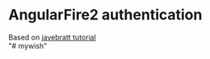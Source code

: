 # AngularFire2 authentication

Based on [javebratt tutorial](https://javebratt.com/angularfire2-authentication-ionic/)    
"# mywish" 
